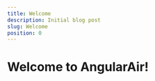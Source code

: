 ```yaml
---
title: Welcome
description: Initial blog post
slug: Welcome
position: 0
---
```


# Welcome to AngularAir!
